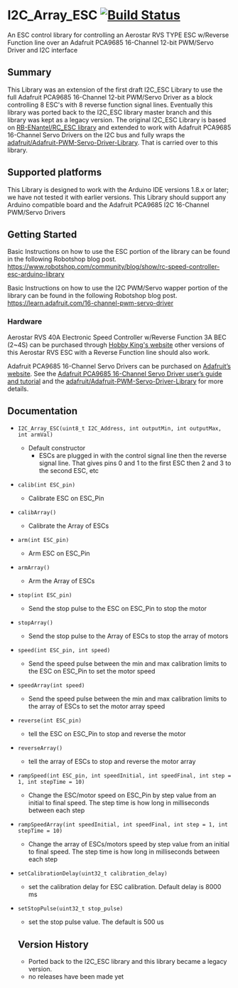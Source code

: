 # I2C_Array_ESC  [![Build Status](https://travis-ci.com/FireCastLabs/I2C_Array_ESC.svg?branch=master)](https://travis-ci.com/FireCastLabs/I2C_Array_ESC)
An ESC control library for controlling an Aerostar RVS TYPE ESC w/Reverse Function line over an Adafruit PCA9685 16-Channel 12-bit PWM/Servo Driver and I2C interface

## Summary
This Library was an extension of the first draft I2C_ESC Library to use the full Adafruit PCA9685 16-Channel 12-bit PWM/Servo Driver as a block controlling 8 ESC's with 8 reverse function signal lines. Eventually this library was ported back to the I2C_ESC library master branch and this library was kept as a legacy version. The original I2C_ESC Library is based on [RB-ENantel/RC_ESC library](https://github.com/RB-ENantel/RC_ESC) and extended to work with Adafruit PCA9685 16-Channel Servo Drivers on the I2C bus and fully wraps the [adafruit/Adafruit-PWM-Servo-Driver-Library](https://github.com/adafruit/Adafruit-PWM-Servo-Driver-Library). That is carried over to this library.

## Supported platforms

This Library is designed to work with the Arduino IDE versions 1.8.x or later; we have not tested it with earlier versions. This Library should support any Arduino compatible board and the Adafruit PCA9685 I2C 16-Channel PWM/Servo Drivers

## Getting Started
Basic Instructions on how to use the ESC portion of the library can be found in the following Robotshop blog post.
https://www.robotshop.com/community/blog/show/rc-speed-controller-esc-arduino-library

Basic Instructions on how to use the I2C PWM/Servo wapper portion of the library can be found in the following Robotshop blog post.
https://learn.adafruit.com/16-channel-pwm-servo-driver

### Hardware

Aerostar RVS 40A Electronic Speed Controller w/Reverse Function 3A BEC (2~4S) can be purchased through [Hobby King's website](https://hobbyking.com/en_us/aerostar-rvs-40a-electronic-speed-controller-w-reverse-function-and-2a-bec-2-4s.html?wrh_pdp=2) other versions of this Aerostar RVS ESC with a Reverse Function line should also work.

Adafruit PCA9685 16-Channel Servo Drivers can be purchased on [Adafruit’s website](https://www.adafruit.com/product/815). See the [Adafruit PCA9685 16-Channel Servo Driver user’s guide and tutorial](https://learn.adafruit.com/16-channel-pwm-servo-driver/overview) and the [adafruit/Adafruit-PWM-Servo-Driver-Library](https://github.com/adafruit/Adafruit-PWM-Servo-Driver-Library) for more details.

## Documentation

- `I2C_Array_ESC(uint8_t I2C_Address, int outputMin, int outputMax, int armVal)`
  - Default constructor
    - ESCs are plugged in with the control signal line then the reverse signal line. That gives pins 0 and 1 to the first ESC then 2 and 3 to the second ESC, etc
- `calib(int ESC_pin)`
  - Calibrate ESC on ESC_Pin
- `calibArray()`
  - Calibrate the Array of ESCs
- `arm(int ESC_pin)`
  - Arm ESC on ESC_Pin
- `armArray()`
  - Arm the Array of ESCs
- `stop(int ESC_pin)`
  - Send the stop pulse to the ESC on ESC_Pin to stop the motor
- `stopArray()`
  - Send the stop pulse to the Array of ESCs to stop the array of motors
- `speed(int ESC_pin, int speed)`
  - Send the speed pulse between the min and max calibration limits to the ESC on ESC_Pin to set the motor speed
- `speedArray(int speed)`
  - Send the speed pulse between the min and max calibration limits to the array of ESCs to set the motor array speed
- `reverse(int ESC_pin)`
  - tell the ESC on ESC_Pin to stop and reverse the motor
- `reverseArray()`
  - tell the array of ESCs to stop and reverse the motor array
- `rampSpeed(int ESC_pin, int speedInitial, int speedFinal, int step = 1, int stepTime = 10)`
  - Change the ESC/motor speed on ESC_Pin by step value from an initial to final speed. The step time is how long in milliseconds between each step
- `rampSpeedArray(int speedInitial, int speedFinal, int step = 1, int stepTime = 10)`
  - Change the array of ESCs/motors speed by step value from an initial to final speed. The step time is how long in milliseconds between each step
- `setCalibrationDelay(uint32_t calibration_delay)`
  - set the calibration delay for ESC calibration. Default delay is 8000 ms
- `setStopPulse(uint32_t stop_pulse)`
  - set the stop pulse value. The default is 500 us


  ## Version History
  - Ported back to the I2C_ESC library and this library became a legacy version.
  - no releases have been made yet
